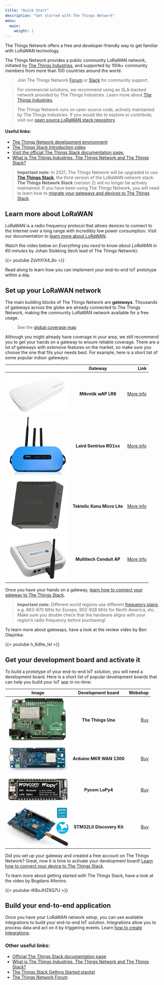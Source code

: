 ```yaml
---
title: "Quick Start"
description: "Get started with The Things Network"
menu:
  main:
    weight: 1
---
```


The Things Network offers a free and developer-friendly way to get familiar with LoRaWAN technology.

<!--more-->

The Things Network provides a public community LoRaWAN network, initiated by [The Things Industries](https://thethingsindustries.com/), and supported by 100k+ community members from more than 100 countries around the world.

> Join The Things Network [Forum](https://www.thethingsnetwork.org/forum/) or [Slack](https://ttn.fyi/slack-invite) for community support.

> For commercial solutions, we recommend using an SLA-backed network provided by The Things Industries. Learn more about [The Things Industries](https://thethingsindustries.com/).

> The Things Network runs on open source code, actively maintained by The Things Industries. If you would like to explore or contribute, visit our [open source LoRaWAN stack repository](https://github.com/TheThingsNetwork/lorawan-stack).

#### Useful links:

- [The Things Network development environment](https://console.cloud.thethings.network/)
- [The Things Stack Introduction video](https://www.youtube.com/watch?v=rK8oJHZ9Q7U)
- [Visit the official The Things Stack documentation page.](https://www.thethingsindustries.com/docs)
- [What is The Things Industries, The Things Network and The Things Stack?](https://www.thethingsindustries.com/docs/getting-started/what-is-tts/)

> **Important note:** In 2021, The Things Network will be upgraded to use [**The Things Stack**](../the-things-stack), the third version of the LoRaWAN network stack. **The Things Network Stack** (version 2) will no longer be actively maintained. If you have been using The Things Network, you will need to learn how to [migrate your gateways and devices to The Things Stack](../the-things-stack/migrate-to-v3.md).

## Learn more about LoRaWAN

LoRaWAN is a radio frequency protocol that allows devices to connect to the Internet over a long range with incredibly low power consumption. Visit our documentation to [learn more about LoRaWAN](../lorawan).

Watch the video below on *Everything you need to know about LoRaWAN in 60 minutes* by Johan Stokking (tech lead of The Things Network):

{{< youtube ZsVhYiX4_6o >}}

Read along to learn how you can implement your end-to-end IoT prototype within a day.

## Set up your LoRaWAN network

The main building blocks of The Things Network are **gateways**. Thousands of gateways across the globe are already connected to The Things Network, making the community LoRaWAN network available for a free usage. 

> See the [global coverage map](https://www.thethingsnetwork.org/map)

Although you might already have coverage in your area, we still recommend you to get your hands on a gateway to ensure reliable coverage. There are a lot of gateways with extensive features on the market, so make sure you choose the one that fits your needs best. For example, here is a short list of some popular indoor gateways:

|   |  Gateway | Link  |
| ------------- |:-------------:| -----:|
| <img src="mikrotik_wap_l8.jpg" alt="Mikrotik wAP LR8" style="width:200px"/> | **Mikrotik wAP LR8** | [More info](https://mikrotik.com/product/wap_lr8_kit) |
| <img src="sentrius-rg1xx.png" alt="Laird Sentrius RG1xx" style="width:200px"/> | **Laird Sentrius RG1xx** | [More info](https://www.lairdconnect.com/wireless-modules/lorawan-solutions/sentrius-rg1xx-lorawan-gateway-wi-fi-ethernet-optional-lte-us-only) |
| <img src="kona-micro-light-gateway.png" alt="Tektelic Kona Micro Lite" style="width:200px"/> | **Tektelic Kona Micro Lite** | [More info](https://tektelic.com/catalog/kona-micro-lite-lorawan-gateway) |
| <img src="multitech-conduit-ap.png" alt="Multitech Conduit AP" style="width:200px"/> | **Multitech Conduit AP** | [More info](https://www.multitech.com/brands/multiconnect-conduit-ap) |

Once you have your hands on a gateway, [learn how to connect your gateway to The Things Stack](../devices-and-gateways/adding-gateways.md).

> **Important note:** Different world regions use different [frequency plans](https://www.thethingsindustries.com/docs/reference/frequency-plans/), e.g. 863-870 MHz for Europe, 902-928 MHz for North America, etc. Make sure you double check that the hardware aligns with your region’s radio frequency before purchasing!

To learn more about gateways, have a look at the review video by Ben Olayinka:

{{< youtube h_6dIte_IxI >}}

## Get your development board and activate it

To build a prototype of your end-to-end IoT solution, you will need a development board. Here is a short list of popular development boards that can help you build your IoT app in no-time:

| Image | Development board | Webshop  |
| ------------- |:-------------:| -----:|
| <img src="TheThingsUno.png" alt="The Things Uno" style="width:200px"/> | **The Things Uno** | [Buy](https://connectedthings.store/gb/lorawan-development/the-things-uno-development-board.html) |
| <img src="Arduino-MKR-WAN-1300.jpg" alt="Arduino MKR WAN 1300" style="width:200px"/> | **Arduino MKR WAN 1300** | [Buy](https://store.arduino.cc/arduino-mkr-wan-1300-lora-connectivity-1414) |
| <img src="Pycom-lopy4.png" alt="Pycom lopy4" style="width:200px"/> | **Pycom LoPy4** | [Buy](https://pycom.io/product/lopy4/) |
| <img src="stm32L0-discover-kit.jpg" alt="stm32L0 discover kit" style="width:200px"/> | **STM32L0 Discovery Kit** | [Buy](https://www.st.com/en/evaluation-tools/b-l072z-lrwan1.html) |


Did you set up your gateway and created a free account on The Things Network? Great, now it is time to activate your development board! [Learn how to connect your device to The Things Stack](../devices-and-gateways/adding-devices.md).

To learn more about getting started with The Things Stack, have a look at the video by Bogdans Afonins:

{{< youtube rK8oJHZ9Q7U >}}

## Build your end-to-end application

Once you have your LoRaWAN network setup, you can use available integrations to build your end-to-end IoT solution. Integrations allow you to process data and act on it by triggering events. Learn [how to create integrations](../applications-and-integrations/).


### Other useful links:

- [Official The Things Stack documentation page](https://www.thethingsindustries.com/docs)
- [What is The Things Industries, The Things Network and The Things Stack?](https://www.thethingsindustries.com/docs/getting-started/what-is-tts/)
- [The Things Stack Getting Started playlist](https://www.youtube.com/playlist?list=PLM8eOeiKY7JWTf-d4XmRuRjK1ZFaoinwM)
- [The Things Network Forum](https://www.thethingsnetwork.org/forum/)

